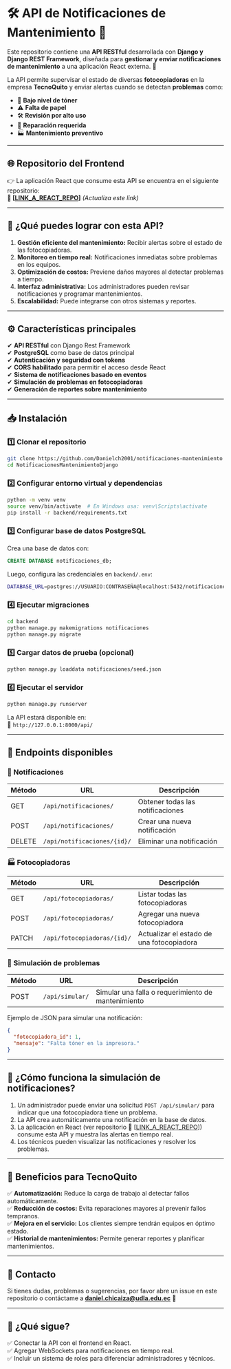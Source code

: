 # 🛠️ API de Notificaciones de Mantenimiento 🚀

Este repositorio contiene una **API RESTful** desarrollada con **Django y Django REST Framework**, diseñada para **gestionar y enviar notificaciones de mantenimiento** a una aplicación React externa. 📢

La API permite supervisar el estado de diversas **fotocopiadoras** en la empresa **TecnoQuito** y enviar alertas cuando se detectan **problemas** como:

- 🔴 **Bajo nivel de tóner**
- ⚠️ **Falta de papel**
- 🛠 **Revisión por alto uso**
- 🔧 **Reparación requerida**
- 🏭 **Mantenimiento preventivo**

---

## 🌐 Repositorio del Frontend
👉 La aplicación React que consume esta API se encuentra en el siguiente repositorio:  
**🔗 [[LINK_A_REACT_REPO](https://github.com/Danielch2001/MinicoreMVCAstro-Django)]** *(Actualiza este link)*

---

## 📌 ¿Qué puedes lograr con esta API?

1. **Gestión eficiente del mantenimiento:** Recibir alertas sobre el estado de las fotocopiadoras.
2. **Monitoreo en tiempo real:** Notificaciones inmediatas sobre problemas en los equipos.
3. **Optimización de costos:** Previene daños mayores al detectar problemas a tiempo.
4. **Interfaz administrativa:** Los administradores pueden revisar notificaciones y programar mantenimientos.
5. **Escalabilidad:** Puede integrarse con otros sistemas y reportes.

---

## ⚙️ Características principales

✔ **API RESTful** con Django Rest Framework  
✔ **PostgreSQL** como base de datos principal  
✔ **Autenticación y seguridad con tokens**  
✔ **CORS habilitado** para permitir el acceso desde React  
✔ **Sistema de notificaciones basado en eventos**  
✔ **Simulación de problemas en fotocopiadoras**  
✔ **Generación de reportes sobre mantenimiento**  

---

## 📥 Instalación

### 1️⃣ Clonar el repositorio
```sh
git clone https://github.com/Danielch2001/notificaciones-mantenimiento
cd NotificacionesMantenimientoDjango
```

### 2️⃣ Configurar entorno virtual y dependencias
```sh
python -m venv venv
source venv/bin/activate  # En Windows usa: venv\Scripts\activate
pip install -r backend/requirements.txt
```

### 3️⃣ Configurar base de datos PostgreSQL
Crea una base de datos con:
```sql
CREATE DATABASE notificaciones_db;
```
Luego, configura las credenciales en `backend/.env`:
```sh
DATABASE_URL=postgres://USUARIO:CONTRASEÑA@localhost:5432/notificaciones_db
```

### 4️⃣ Ejecutar migraciones
```sh
cd backend
python manage.py makemigrations notificaciones
python manage.py migrate
```

### 5️⃣ Cargar datos de prueba (opcional)
```sh
python manage.py loaddata notificaciones/seed.json
```

### 6️⃣ Ejecutar el servidor
```sh
python manage.py runserver
```
La API estará disponible en:  
📌 `http://127.0.0.1:8000/api/`

---

## 🔌 Endpoints disponibles

### 📢 Notificaciones
| Método | URL | Descripción |
|--------|-----|-------------|
| GET | `/api/notificaciones/` | Obtener todas las notificaciones |
| POST | `/api/notificaciones/` | Crear una nueva notificación |
| DELETE | `/api/notificaciones/{id}/` | Eliminar una notificación |

### 🏭 Fotocopiadoras
| Método | URL | Descripción |
|--------|-----|-------------|
| GET | `/api/fotocopiadoras/` | Listar todas las fotocopiadoras |
| POST | `/api/fotocopiadoras/` | Agregar una nueva fotocopiadora |
| PATCH | `/api/fotocopiadoras/{id}/` | Actualizar el estado de una fotocopiadora |

### 🚨 Simulación de problemas
| Método | URL | Descripción |
|--------|-----|-------------|
| POST | `/api/simular/` | Simular una falla o requerimiento de mantenimiento |

Ejemplo de JSON para simular una notificación:
```json
{
  "fotocopiadora_id": 1,
  "mensaje": "Falta tóner en la impresora."
}
```

---

## 🎯 ¿Cómo funciona la simulación de notificaciones?

1. Un administrador puede enviar una solicitud `POST /api/simular/` para indicar que una fotocopiadora tiene un problema.
2. La API crea automáticamente una notificación en la base de datos.
3. La aplicación en React (ver repositorio 🔗 [[LINK_A_REACT_REPO](https://github.com/Danielch2001/MinicoreMVCAstro-Django)]) consume esta API y muestra las alertas en tiempo real.
4. Los técnicos pueden visualizar las notificaciones y resolver los problemas.

---

## 🚀 Beneficios para TecnoQuito

✅ **Automatización:** Reduce la carga de trabajo al detectar fallos automáticamente.  
✅ **Reducción de costos:** Evita reparaciones mayores al prevenir fallos tempranos.  
✅ **Mejora en el servicio:** Los clientes siempre tendrán equipos en óptimo estado.  
✅ **Historial de mantenimientos:** Permite generar reportes y planificar mantenimientos.  

---

## 📧 Contacto
Si tienes dudas, problemas o sugerencias, por favor abre un issue en este repositorio o contáctame a **daniel.chicaiza@udla.edu.ec** 📩

---

## 📌 ¿Qué sigue?

✅ Conectar la API con el frontend en React.  
✅ Agregar WebSockets para notificaciones en tiempo real.  
✅ Incluir un sistema de roles para diferenciar administradores y técnicos.  
